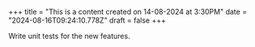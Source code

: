 +++
title = "This is a content created on 14-08-2024 at 3:30PM"
date = "2024-08-16T09:24:10.778Z"
draft = false
+++

  Write unit tests for the new features.
        